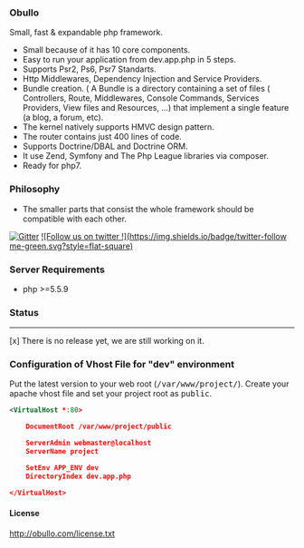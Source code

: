 
### Obullo

Small, fast & expandable php framework.

* Small because of it has 10 core components.
* Easy to run your application from dev.app.php in 5 steps.
* Supports Psr2, Ps6, Psr7 Standarts.
* Http Middlewares, Dependency Injection and Service Providers.
* Bundle creation. ( A Bundle is a directory containing a set of files ( Controllers, Route, Middlewares, Console Commands, Services Providers, View files and Resources, …) that implement a single feature (a blog, a forum, etc).
* The kernel natively supports HMVC design pattern.
* The router contains just 400 lines of code.
* Supports Doctrine/DBAL and Doctrine ORM.
* It use Zend, Symfony and The Php League libraries via composer.
* Ready for php7.

### Philosophy

* The smaller parts that consist the whole framework should be compatible with each other.

[![Gitter](https://badges.gitter.im/Join%20Chat.svg)](https://gitter.im/obullo/framework?utm_source=badge&utm_medium=badge&utm_campaign=pr-badge&utm_content=badge) [![Follow us on twitter !](https://img.shields.io/badge/twitter-follow me-green.svg?style=flat-square)](http://twitter.com/obullo)

### Server Requirements

* php >=5.5.9

### Status

----

[x] There is no release yet, we are still working on it.

### Configuration of Vhost File for "dev" environment

Put the latest version to your web root (<kbd>/var/www/project/</kbd>). Create your apache vhost file and set your project root as <kbd>public</kbd>.

```xml
<VirtualHost *:80>

	DocumentRoot /var/www/project/public

	ServerAdmin webmaster@localhost
	ServerName project

	SetEnv APP_ENV dev
	DirectoryIndex dev.app.php

</VirtualHost>
```

#### License

<a href="http://obullo.com/license.txt" targe="_blank">http://obullo.com/license.txt</a>

